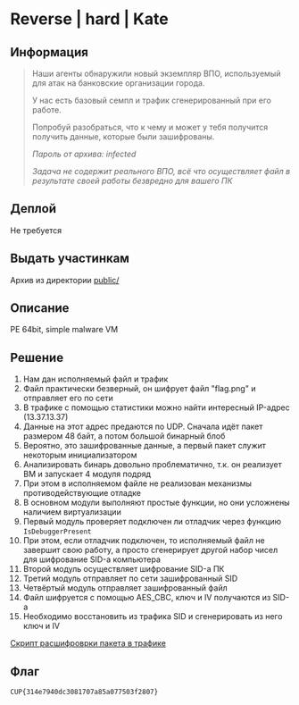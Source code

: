 # Reverse | hard | Kate

## Информация

> Наши агенты обнаружили новый экземпляр ВПО, используемый для атак на банковские организации города.
>
> У нас есть базовый семпл и трафик сгенерированный при его работе.
>
> Попробуй разобраться, что к чему и может у тебя получится получить данные, которые были зашифрованы.
> 
> *Пароль от архива: infected*
> 
> *Задача не содержит реального ВПО, всё что осуществляет файл в результате своей работы безвредно для вашего ПК*
> 

## Деплой

Не требуется

## Выдать участинкам

Архив из директории [public/](public/)

## Описание

PE 64bit, simple malware VM

## Решение

1. Нам дан исполняемый файл и трафик
2. Файл практически безверный, он шифрует файл "flag.png" и отправляет его по сети
3. В трафике с помощью статистики можно найти интересный IP-адрес (13.37.13.37)
4. Данные на этот адрес предаются по UDP. Сначала идёт пакет размером 48 байт, а потом большой бинарный блоб
5. Вероятно, это зашифрованные данные, а первый пакет служит некоторым инициализатором
6. Анализировать бинарь довольно проблематично, т.к. он реализует ВМ и запускает 4 модуля подряд
7. При этом в исполняемом файле не реализован механизмы противодействующие отладке
8. В основном модули выполняют простые функции, но они усложнены наличием виртуализации
9. Первый модуль проверяет подключен ли отладчик через функцию `IsDebuggerPresent`
10. При этом, если отладчик подключен, то исполняемый файл не завершит свою работу, а просто сгенерирует другой набор чисел для шифрование SID-а компьютера
11. Второй модуль осуществляет шифрование SID-а ПК
12. Третий модуль отправляет по сети зашифрованный SID
13. Четвёртый модуль отправляет зашифрованный файл
14. Файл шифруется с помощью AES_CBC, ключ и IV получаются из SID-а
15. Необходимо восстановить из трафика SID и сгенерировать из него ключ и IV


[Скрипт расшифроврки пакета в трафике](solution/decrypter.py)

## Флаг

`CUP{314e7940dc3081707a85a077503f2807}`